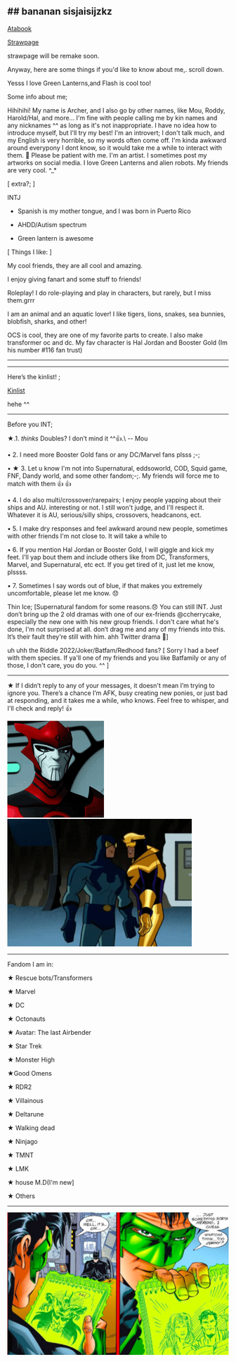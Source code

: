 ## ## bananan sisjaisijzkz

[Atabook](https://angelcake.atabook.org/)   
     
[Strawpage](https://ang3lcake.straw.page)

strawpage will be remake soon. 

 Anyway, here are some things if you'd like to know about me,. scroll down. 


Yesss I love Green Lanterns,and Flash is cool too!


Some info about me;

Hihihihi! My name is Archer, and I also go by other names, like Mou, Roddy, Harold/Hal, and more... I'm fine with people calling me by kin names and any nicknames ^^ as long as it's not inappropriate. I have no idea how to introduce myself, but I'll try my best! I'm an introvert; I don't talk much, and my English is very horrible, so my words often come off. I'm kinda awkward around everypony I dont know, so it would take me a while to interact with them. 🫠 Please be patient with me. I'm an artist. I sometimes post my artworks on social media. I love Green Lanterns and alien robots. My friends are very cool. ^_*

[ extra?; ]

INTJ

- Spanish is my mother tongue, and I was born in Puerto Rico 

- AHDD/Autism spectrum

- Green lantern is awesome

[ Things I like: ]

My cool friends, they are all cool and amazing. 

I enjoy giving fanart and some stuff to friends!

Roleplay! I do role-playing and play in characters, but rarely, but I miss them.grrr

I am an animal and an aquatic lover! I like tigers, lions, snakes, sea bunnies, blobfish, sharks, and other!

OCS is cool, they are one of my favorite parts to create. I also make transformer oc and dc.
My fav character is Hal Jordan and Booster Gold (Im his number #116 fan trust)
_______________________________________
____________________________________

Here’s the kinlist! ;

[Kinlist](https://ang3lcake.straw.page/kins)



hehe ^^


______________________________

Before you INT; 

★.1. *thinks* Doubles? I don’t mind it ^^👍.\ -- Mou
 
 • 2.   I need more Booster Gold fans or any DC/Marvel fans plsss ;-;
  
• ★ 3. Let u know I'm not into Supernatural, eddsoworld, COD, Squid game, FNF, Dandy world, and some other fandom;-;. My friends will force me to match with them  👍  👍 

• 4. I do also multi/crossover/rarepairs; I enjoy people yapping about their ships and AU. interesting or not. I still won't judge, and I'll respect it. Whatever it is AU, serious/silly ships, crossovers, headcanons, ect.


• 5. I make dry responses and feel awkward around new people, sometimes with other friends I'm not close to. It will take a while to 



• 6. If you mention Hal Jordan or Booster Gold, I will giggle and kick my feet. I'll yap bout them and include others like from DC, Transformers, Marvel, and Supernatural, etc ect. If you get tired of it, just let me know, plssss.

• 7. Sometimes I say words out of blue, if that makes you extremely uncomfortable, please let me know.  😞


Thin Ice;
[Supernatural fandom for some reasons.😞 You can still INT. Just don’t bring up the 2 old dramas with one of our ex-friends @ccherrycake, especially the new one with his new group friends. I don't care what he's done, I'm not surprised at all. don’t drag me and any of my friends into this. It’s their fault they're still with him. ahh Twitter drama 🤣]





uh uhh  the Riddle 2022/Joker/Batfam/Redhood fans?
[ Sorry I had a beef with them species. If ya'll one of my friends and you like Batfamily or any of those, I don't care, you do you. ^^ ]

___________________________________________________________________________
 
 ★ If I didn’t reply to any of your messages, it doesn't mean I’m trying to ignore you. There’s a chance I’m AFK, busy creating new ponies, or just bad at responding, and it takes me a while, who knows. Feel free to whisper, and I'll check and reply! 👍



![image_alt](https://github.com/StaticSh0ck/StaticSh0ck/blob/58d93dbd6b55d6a11a20ad12eba3141e75a66ad3/razer-red-lantern.gif) ![image alt](https://github.com/StaticSh0ck/StaticSh0ck/blob/main/tumblr_637b15c1503a5f7c36da23587d3b5fd5_76ef5aa0_500.gif?raw=true)

 
___________________________________________________________________________
Fandom I am in: 

★ Rescue bots/Transformers

★  Marvel

★ DC

★ Octonauts

★ Avatar: The last Airbender

★ Star Trek

★ Monster High

★Good Omens

★ RDR2

★ Villainous

★ Deltarune

★ Walking dead

★ Ninjago

★ TMNT

★ LMK

★ house M.D(I'm new]

★ Others

___________________________________________________________________________

 
 ![image_alt](https://github.com/StaticSh0ck/StaticSh0ck/blob/4f8d446d160b0167330cfcf5c6869e950732a126/Screenshot%202025-06-16%204.02.48%20AM.png)
